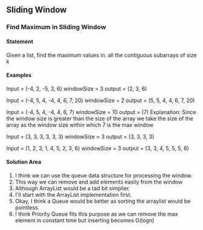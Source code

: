 
## Sliding Window

### Find Maximum in Sliding Window

#### Statement
Given a list, find the maximum values in. all the contiguous subarrays of size k

#### Examples
Input = (-4, 2, -5, 3, 6)
windowSize = 3
output = (2, 3, 6)

Input = (-4, 5, 4, -4, 4, 6, 7, 20)
windowSize = 2
output = (5, 5, 4, 4, 6, 7, 20)

Input = (-4, 5, 4, -4, 4, 6, 7)
windowSize = 10
output = (7)
Explanation: Since the window size is greater than the size of the array we take the size of the array as the window size within which 7 is the max window

Input = (3, 3, 3, 3, 3, 3)
windowSize = 3
output = (3, 3, 3, 3)

Input = (1, 2, 3, 1, 4, 5, 2, 3, 6)
windowSize = 3
output = (3, 3, 4, 5, 5, 5, 6)

#### Solution Area
1. I think we can use the queue data structure for processing the window.
2. This way we can remove and add elements easily from the window
3. Although ArrayList would be a tad bit simplier.
4. I'll start with the ArrayList implementation first.
5. Okay, I think a Queue would be better as sorting the arraylist would be pointless.
6. I think Priority Queue fits this purpose as we can remove the max element in constant time but inserting becomes O(logn)